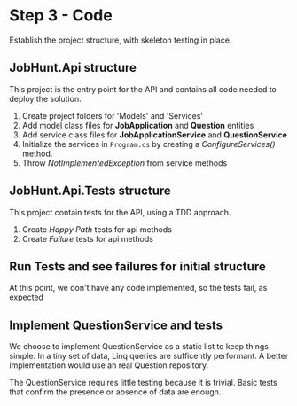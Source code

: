 # Step 3 - Code

Establish the project structure, with skeleton testing in place.

## JobHunt.Api structure

This project is the entry point for the API and contains all code needed to deploy the solution.

1. Create project folders for 'Models' and 'Services'
2. Add model class files for **JobApplication** and **Question** entities
3. Add service class files for **JobApplicationService** and **QuestionService**
4. Initialize the services in `Program.cs` by creating a *ConfigureServices()* method.
5. Throw *NotImplementedException* from service methods 

## JobHunt.Api.Tests structure

This project contain tests for the API, using a TDD approach. 

1. Create *Happy Path* tests for api methods
2. Create *Failure* tests for api methods

## Run Tests and see failures for initial structure

At this point, we don't have any code implemented, so the tests fail, as expected

## Implement QuestionService and tests

We choose to implement QuestionService as a static list to keep things simple. In a tiny set of data, Linq queries are sufficently performant. A better implementation would use an real Question repository.

The QuestionService requires little testing because it is trivial. Basic tests that confirm the presence or absence of data are enough.

